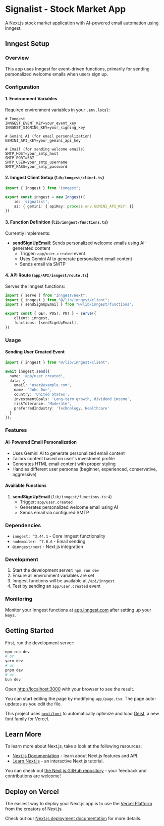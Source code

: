 # Signalist - Stock Market App

A Next.js stock market application with AI-powered email automation using Inngest.

## Inngest Setup

### Overview
This app uses Inngest for event-driven functions, primarily for sending personalized welcome emails when users sign up.

### Configuration

#### 1. Environment Variables
Required environment variables in your `.env.local`:

```env
# Inngest
INNGEST_EVENT_KEY=your_event_key
INNGEST_SIGNING_KEY=your_signing_key

# Gemini AI (for email personalization)
GEMINI_API_KEY=your_gemini_api_key

# Email (for sending welcome emails)
SMTP_HOST=your_smtp_host
SMTP_PORT=587
SMTP_USER=your_smtp_username
SMTP_PASS=your_smtp_password
```

#### 2. Inngest Client Setup (`lib/inngest/client.ts`)
```typescript
import { Inngest } from "inngest";

export const inngest = new Inngest({
    id: 'signalist',
    ai: { gemini: { apiKey: process.env.GEMINI_API_KEY! }}
})
```

#### 3. Function Definition (`lib/inngest/functions.ts`)
Currently implements:
- **sendSignUpEmail**: Sends personalized welcome emails using AI-generated content
  - Trigger: `app/user.created` event
  - Uses Gemini AI to generate personalized email content
  - Sends email via SMTP

#### 4. API Route (`app/API/inngest/route.ts`)
Serves the Inngest functions:
```typescript
import { serve } from "inngest/next";
import { inngest } from "@/lib/inngest/client";
import { sendSignUpEmail } from "@/lib/inngest/functions";

export const { GET, POST, PUT } = serve({
    client: inngest,
    functions: [sendSignUpEmail],
})
```

### Usage

#### Sending User Created Event
```typescript
import { inngest } from "@/lib/inngest/client";

await inngest.send({
  name: 'app/user.created',
  data: {
    email: 'user@example.com',
    name: 'John Doe',
    country: 'United States',
    investmentGoals: 'Long-term growth, dividend income',
    riskTolerance: 'Moderate',
    preferredIndustry: 'Technology, Healthcare'
  }
});
```

### Features

#### AI-Powered Email Personalization
- Uses Gemini AI to generate personalized email content
- Tailors content based on user's investment profile
- Generates HTML email content with proper styling
- Handles different user personas (beginner, experienced, conservative, aggressive)

#### Available Functions
1. **sendSignUpEmail** (`lib/inngest/functions.ts:4`)
   - Trigger: `app/user.created`
   - Generates personalized welcome email using AI
   - Sends email via configured SMTP

### Dependencies
- `inngest: ^3.44.1` - Core Inngest functionality
- `nodemailer: ^7.0.6` - Email sending
- `@inngest/next` - Next.js integration

### Development
1. Start the development server: `npm run dev`
2. Ensure all environment variables are set
3. Inngest functions will be available at `/api/inngest`
4. Test by sending an `app/user.created` event

### Monitoring
Monitor your Inngest functions at [app.inngest.com](https://app.inngest.com) after setting up your keys.

## Getting Started

First, run the development server:

```bash
npm run dev
# or
yarn dev
# or
pnpm dev
# or
bun dev
```

Open [http://localhost:3000](http://localhost:3000) with your browser to see the result.

You can start editing the page by modifying `app/page.tsx`. The page auto-updates as you edit the file.

This project uses [`next/font`](https://nextjs.org/docs/app/building-your-application/optimizing/fonts) to automatically optimize and load [Geist](https://vercel.com/font), a new font family for Vercel.

## Learn More

To learn more about Next.js, take a look at the following resources:

- [Next.js Documentation](https://nextjs.org/docs) - learn about Next.js features and API.
- [Learn Next.js](https://nextjs.org/learn) - an interactive Next.js tutorial.

You can check out [the Next.js GitHub repository](https://github.com/vercel/next.js) - your feedback and contributions are welcome!

## Deploy on Vercel

The easiest way to deploy your Next.js app is to use the [Vercel Platform](https://vercel.com/new?utm_medium=default-template&filter=next.js&utm_source=create-next-app&utm_campaign=create-next-app-readme) from the creators of Next.js.

Check out our [Next.js deployment documentation](https://nextjs.org/docs/app/building-your-application/deploying) for more details.